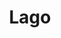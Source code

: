 ---
draft: false
title: Lago
content:
  id: lago
  name: Lago
  website: https://www.getlago.com/
  short_description: Open-source alternative to Stripe Billing and Chargebee it offers a modular architecture for metering and usage-based billing, at every stage of your company.
---